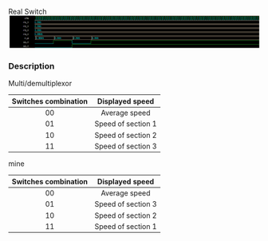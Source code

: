 Real Switch
![real switch](simulations/real_switch.png)


### Description
Multi/demultiplexor

| **Switches combination** | **Displayed speed** |
| :-: | :-: |
| 00 | Average speed |
| 01 | Speed of section 1 |
| 10 | Speed of section 2 |
| 11 | Speed of section 3 |

mine

| **Switches combination** | **Displayed speed** |
| :-: | :-: |
| 00 | Average speed |
| 01 | Speed of section 3 |
| 10 | Speed of section 2 |
| 11 | Speed of section 1 |
